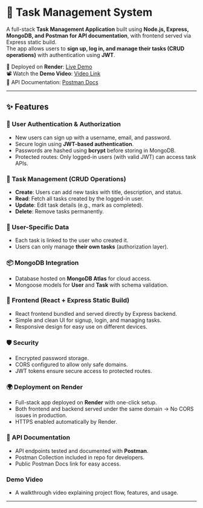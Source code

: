 # 📝 Task Management System

A full-stack **Task Management Application** built using **Node.js, Express, MongoDB, and Postman for API documentation**, with frontend served via Express static build.  
The app allows users to **sign up, log in, and manage their tasks (CRUD operations)** with authentication using **JWT**.

🚀 Deployed on **Render**: [Live Demo](https://task-management-deployment.onrender.com/)  
📽️ Watch the **Demo Video**: [Video Link](https://www.loom.com/share/01d5da5c5f354a6f91cd26be648fc772?sid=93a1d29a-946b-4044-9bf4-dda605ed7564)  
📖 API Documentation: [Postman Docs]()

---

## ✨ Features

### 🔐 User Authentication & Authorization
- New users can sign up with a username, email, and password.  
- Secure login using **JWT-based authentication**.  
- Passwords are hashed using **bcrypt** before storing in MongoDB.  
- Protected routes: Only logged-in users (with valid JWT) can access task APIs.  

### 📝 Task Management (CRUD Operations)
- **Create**: Users can add new tasks with title, description, and status.  
- **Read**: Fetch all tasks created by the logged-in user.  
- **Update**: Edit task details (e.g., mark as completed).  
- **Delete**: Remove tasks permanently.  

### 👤 User-Specific Data
- Each task is linked to the user who created it.  
- Users can only manage **their own tasks** (authorization layer).  

### 📦 MongoDB Integration
- Database hosted on **MongoDB Atlas** for cloud access.  
- Mongoose models for **User** and **Task** with schema validation.  

### 🎨 Frontend (React + Express Static Build)
- React frontend bundled and served directly by Express backend.  
- Simple and clean UI for signup, login, and managing tasks.  
- Responsive design for easy use on different devices.  

### 🛡️ Security
- Encrypted password storage.  
- CORS configured to allow only safe domains.  
- JWT tokens ensure secure access to protected routes.  

### 🌍 Deployment on Render
- Full-stack app deployed on **Render** with one-click setup.  
- Both frontend and backend served under the same domain → No CORS issues in production.  
- HTTPS enabled automatically by Render.  

### 📖 API Documentation
- API endpoints tested and documented with **Postman**.  
- Postman Collection included in repo for developers.  
- Public Postman Docs link for easy access.  

### Demo Video
- A walkthrough video explaining project flow, features, and usage.
---